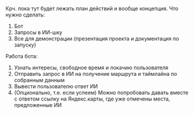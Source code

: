 Крч. пока тут будет лежать план действий и вообще концепция.
Что нужно сделать:
1) Бот
2) Запросы в ИИ-шку
3) Все для демонстрации (презентация проекта и документация по запуску)

Работа бота:
1) Узнать интересы, свободное время и локачию пользователя
2) Отправить запрос в ИИ на получение маршрута и таймлайна  по собранным данным
3) Вывести пользователю ответ ИИ
4) (Опционально, т.е. если успеем) Можно попробовать давать вместе с ответом ссылку на Яндекс.карты, где уже отмечены места, предложенные ИИ

